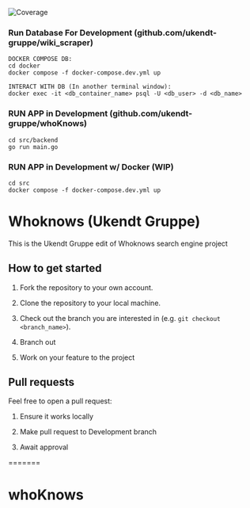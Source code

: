 ![Coverage](https://img.shields.io/endpoint?url=https://gist.githubusercontent.com/svdf18/44e7725b61d78d612fa0ee53b3437c78/raw/go-coverage.json)

### Run Database For Development (github.com/ukendt-gruppe/wiki_scraper)
```
DOCKER COMPOSE DB:
cd docker
docker compose -f docker-compose.dev.yml up

INTERACT WITH DB (In another terminal window):
docker exec -it <db_container_name> psql -U <db_user> -d <db_name>
```

### RUN APP in Development (github.com/ukendt-gruppe/whoKnows)
```
cd src/backend
go run main.go
```

### RUN APP in Development w/ Docker (WIP)
```
cd src
docker compose -f docker-compose.dev.yml up
```

# Whoknows (Ukendt Gruppe)

This is the Ukendt Gruppe edit of Whoknows search engine project

## How to get started

1. Fork the repository to your own account.

2. Clone the repository to your local machine.

3. Check out the branch you are interested in (e.g. `git checkout <branch_name>`).

4. Branch out

5. Work on your feature to the project


## Pull requests

Feel free to open a pull request:

1. Ensure it works locally 

2. Make pull request to Development branch

3. Await approval

=======
# whoKnows
